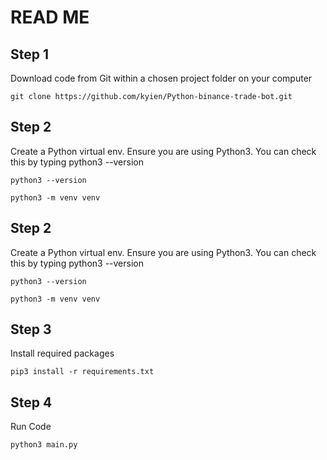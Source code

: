 # READ ME

## Step 1

Download code from Git within a chosen project folder on your computer

```shell
git clone https://github.com/kyien/Python-binance-trade-bot.git
```

## Step 2

Create a Python virtual env. Ensure you are using Python3. You can check this by typing python3 --version

```shell
python3 --version
```

```shell
python3 -m venv venv
```

## Step 2

Create a Python virtual env. Ensure you are using Python3. You can check this by typing python3 --version

```shell
python3 --version
```

```shell
python3 -m venv venv
```

## Step 3

Install required packages

```shell
pip3 install -r requirements.txt
```

## Step 4

Run Code

```shell
python3 main.py
```